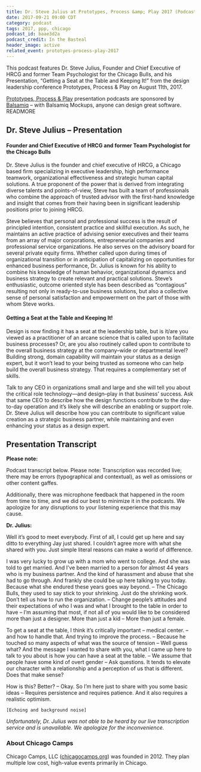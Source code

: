 ```yaml
---
title: Dr. Steve Julius at Prototypes, Process &amp; Play 2017 (Podcast)
date: 2017-09-21 09:00 CDT
category: podcast
tags: 2017, ppp, chicago
podcast_id: baae3d2a
podcast_credit: In the Basteal
header_image: active
related_event: prototyes-process-play-2017
---
```


This podcast features Dr. Steve Julius, Founder and Chief Executive of HRCG and former Team Psychologist for the Chicago Bulls, and his Presentation, &#8220;Getting a Seat at the Table and Keeping It!&#8221; from the design leadership conference Prototypes, Process & Play on August 11th, 2017.

<a href="/ppp">Prototypes, Process &amp; Play</a> presentation podcasts are sponsored by <a href="https://balsamiq.com/" rel="nofollow">Balsamiq</a> &ndash; with Balsamiq Mockups, anyone can design great software. READMORE

## Dr. Steve Julius &ndash; Presentation

#### Founder and Chief Executive of HRCG and former Team Psychologist for the Chicago Bulls

Dr. Steve Julius is the founder and chief executive of HRCG, a Chicago based firm specializing in executive leadership, high performance teamwork, organizational effectiveness and strategic human capital solutions. A true proponent of the power that is derived from integrating diverse talents and points-of-view, Steve has built a team of professionals who combine the approach of trusted advisor with the first-hand knowledge and insight that comes from their having been in significant leadership positions prior to joining HRCG.

Steve believes that personal and professional success is the result of principled intention, consistent practice and skillful execution. As such, he maintains an active practice of advising senior executives and their teams from an array of major corporations, entrepreneurial companies and professional service organizations. He also serves on the advisory board for several private equity firms. Whether called upon during times of organizational transition or in anticipation of capitalizing on opportunities for enhanced business performance, Dr. Julius is known for his ability to combine his knowledge of human behavior, organizational dynamics and business strategy to create relevant and practical solutions. Steve&#8217;s enthusiastic, outcome oriented style has been described as &#8220;contagious&#8221; resulting not only in ready-to-use business solutions, but also a collective sense of personal satisfaction and empowerment on the part of those with whom Steve works.

#### Getting a Seat at the Table and Keeping It!

Design is now finding it has a seat at the leadership table, but is it/are you viewed as a practitioner of an arcane science that is called upon to facilitate business processes? Or, are you also routinely called upon to contribute to the overall business strategy at the company–wide or departmental level? Building strong, domain capability will maintain your status as a design expert, but it won&#8217;t lead to your being trusted as someone who can help build the overall business strategy. That requires a complementary set of skills.

Talk to any CEO in organizations small and large and she will tell you about the critical role technology—and design–play in that business&#8217; success. Ask that same CEO to describe how the design functions contribute to the day-to-day operation and it&#8217;s likely she will describe an enabling or support role. Dr. Steve Julius will describe how you can contribute to significant value creation as a strategic business partner, while maintaining and even enhancing your status as a design expert.

## Presentation Transcript

**Please note:**

Podcast transcript below.​ Please note: Transcription was recorded live; there may be errors (typographical and contextual), as well as omissions or other content gaffes. 

​Additionally,​ there was microphone feedback that happened in the room from time to time, and we did our best to minimize it in the podcasts. We apologize for any disruptions to your listening experience that this may cause.

**Dr. Julius:**

Well it&#8217;s good to meet everybody. First of all, I could get up here and say ditto to everything Jay just shared. I couldn&#8217;t agree more with what she shared with you. Just simple literal reasons can make a world of difference. 

I was very lucky to grow up with a mom who went to college. And she was told to get married. And I&#8217;ve been married to a person for almost 44 years who is my business partner. And the kind of harassment and abuse that she had to go through. And frankly she could be up here talking to you today. Because what she endured these years goes way beyond. &ndash; The Chicago Bulls, they used to say stick to your shrinking. Just do the shrinking work. Don&#8217;t tell us how to run the organization. &ndash; Change people&#8217;s attitudes and their expectations of who I was and what I brought to the table in order to have &ndash; I&#8217;m assuming that most, if not all of you would like to be considered more than just a designer. More than just a kid &ndash; More than just a female. 

To get a seat at the table, I think it&#8217;s critically important &ndash; medical center. &ndash; and how to handle that. And trying to improve the process. &ndash; Because he touched so many aspects of what was the source of tension &ndash; Well guess what? And the message I wanted to share with you, what I came up here to talk to you about is how you can have a seat at the table. &ndash; We assume that people have some kind of overt gender &ndash; Ask questions. It tends to elevate our character with a relationship and a perception of us that is different. Does that make sense? 

How is this? Better? &ndash; Okay. So I&#8217;m here just to share with you some basic ideas &ndash; Requires persistence and requires patience. And it also requires a realistic optimism.

`[Echoing and background noise]`

​_Unfortunately, Dr. Julius was not able to be heard by our live transcription service and is unavailable. We apologize for the inconvenience._

### About Chicago Camps

Chicago Camps, LLC (<a href="https://chicagocamps.org">chicagocamps.org</a>) was founded in 2012. They plan multiple low cost, high-value events primarily in Chicago.
